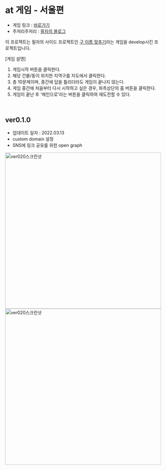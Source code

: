 # at 게임 - 서울편

* 게임 링크 : <a href="https://playatgame.com/">바로가기<a>
* 주저리주저리 : <a href="#">필자의 블로그<a>

이 프로젝트는 필자의 사이드 프로젝트인 <a href="https://github.com/jyy1554/gu-quiz.git">구 이름 맞추기<a>라는 게임을 develop시킨 프로젝트입니다.

[게임 설명]
1. 게임시작 버튼을 클릭한다.
2. 해당 건물/동이 위치한 지역구를 지도에서 클릭한다.
3. 총 10문제이며, 중간에 답을 틀리더라도 게임이 끝나지 않는다.
4. 게임 중간에 처음부터 다시 시작하고 싶은 경우, 좌측상단의 홈 버튼을 클릭한다.
5. 게임이 끝난 후 '메인으로'라는 버튼을 클릭하여 재도전할 수 있다.
<br/>
  
  
## ver0.1.0
- 업데이트 일자 : 2022.03.13
- custom domain 설정
- SNS에 링크 공유를 위한 open graph 
<img width="500" alt="ver020스크린샷" src="https://user-images.githubusercontent.com/74459565/158045547-7e3fbd45-0988-4a09-a883-3632c727155b.png">
<img width="500" alt="ver020스크린샷" src="https://user-images.githubusercontent.com/74459565/158045557-56dbcbd2-897b-45f0-9f39-e5c7b5d1c426.png">  
